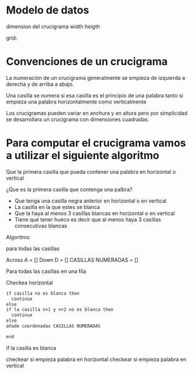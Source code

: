 # Modelo de datos

dimension del crucigrama
width
heigth

grid:

# Convenciones de un crucigrama

La numeración de un crucigrama generalmente se empieza de izquierda a derecha y
de arriba a abajo.

Una casilla se numera si esa casilla es el principio de una palabra tanto si empieza
una palabra horizontalmente como verticalmente

Los crucigramas pueden variar en anchura y en altura pero por simplicidad se desarrollara
un crucigrama con dimensiones cuadradas.

# Para computar el crucigrama vamos a utilizar el siguiente algoritmo

Que la primera casilla que pueda contener una palabra en horizontal o vertical

¿Que es la primera casilla que contenga una palbra?

- Que tenga una casilla negra anterior en horizontal o en vertical
- La casilla en la que estes se blanca
- Que la haya al menos 3 casillas blancas en horizontal o en vertical
- Tiene que tener hueco es decir que al menos haya 3 casillas consecutivas blancas

Algoritmo

para todas las casillas

Across
A = []
Down
D = []
CASILLAS NUMERADAS = []

Para todas las casillas en una fila

Checkea horizontal

```txt
if casilla no es blanca then
  continue
else
if la casilla n+1 y n+2 no es blanca then
  continue
else
añade coordenadas CASILLAS NUMERADAS

end
```

if la casilla es blanca

checkear si empieza palabra en horizontal
checkear si empieza palabra en vertical
